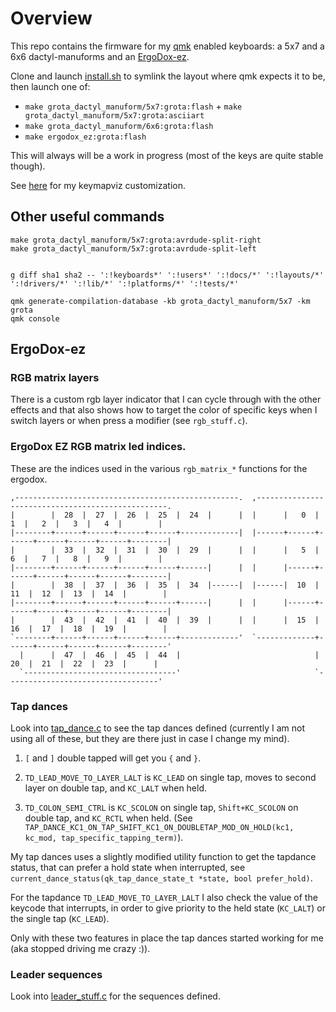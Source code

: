 # Overview

This repo contains the firmware for my [qmk](https://qmk.fm) enabled keyboards: a 5x7 and a 6x6 dactyl-manuforms and an [ErgoDox-ez](https://ergodox-ez.com).

Clone and launch [install.sh](install.sh) to symlink the layout where qmk expects it to be, then launch one of:

- `make grota_dactyl_manuform/5x7:grota:flash` + `make grota_dactyl_manuform/5x7:grota:asciiart`
- `make grota_dactyl_manuform/6x6:grota:flash`
- `make ergodox_ez:grota:flash`

This will always will be a work in progress (most of the keys are quite stable though).

See [here](https://github.com/grota/keymapviz/pull/1) for my keymapviz customization.

## Other useful commands

```
make grota_dactyl_manuform/5x7:grota:avrdude-split-right
make grota_dactyl_manuform/5x7:grota:avrdude-split-left


g diff sha1 sha2 -- ':!keyboards*' ':!users*' ':!docs/*' ':!layouts/*' ':!drivers/*' ':!lib/*' ':!platforms/*' ':!tests/*'

qmk generate-compilation-database -kb grota_dactyl_manuform/5x7 -km grota
qmk console
```

## ErgoDox-ez

### RGB matrix layers

There is a custom rgb layer indicator that I can cycle through with the other effects and that also shows how to target the color of specific keys when I switch layers or when press a modifier (see `rgb_stuff.c`).

### ErgoDox EZ RGB matrix led indices.

These are the indices used in the various `rgb_matrix_*` functions for the ergodox.

```
,--------------------------------------------------.  ,--------------------------------------------------.
|        |  28  |  27  |  26  |  25  |  24  |      |  |      |   0  |   1  |   2  |   3  |   4  |        |
|--------+------+------+------+------+-------------|  |------+------+------+------+------+------+--------|
|        |  33  |  32  |  31  |  30  |  29  |      |  |      |   5  |   6  |   7  |   8  |   9  |        |
|--------+------+------+------+------+------|      |  |      |------+------+------+------+------+--------|
|        |  38  |  37  |  36  |  35  |  34  |------|  |------|  10  |  11  |  12  |  13  |  14  |        |
|--------+------+------+------+------+------|      |  |      |------+------+------+------+------+--------|
|        |  43  |  42  |  41  |  40  |  39  |      |  |      |  15  |  16  |  17  |  18  |  19  |        |
`--------+------+------+------+------+-------------'  `-------------+------+------+------+------+--------'
  |      |  47  |  46  |  45  |  44  |                              |  20  |  21  |  22  |  23  |      |
  `----------------------------------'                              `----------------------------------'
```

### Tap dances

Look into [tap_dance.c](ergodox/tap_dance.c) to see the tap dances defined (currently I am not using all of these, but they are there just in case I change my mind).

1. `[` and `]` double tapped will get you `{` and `}`.

2. `TD_LEAD_MOVE_TO_LAYER_LALT` is `KC_LEAD` on single tap, moves to second layer on double tap, and `KC_LALT` when held.

3. `TD_COLON_SEMI_CTRL` is `KC_SCOLON` on single tap, `Shift+KC_SCOLON` on double tap, and `KC_RCTL` when held. (See `TAP_DANCE_KC1_ON_TAP_SHIFT_KC1_ON_DOUBLETAP_MOD_ON_HOLD(kc1, kc_mod, tap_specific_tapping_term)`).

My tap dances uses a slightly modified utility function to get the tapdance status, that can prefer a hold state when interrupted, see `current_dance_status(qk_tap_dance_state_t *state, bool prefer_hold)`.

For the tapdance `TD_LEAD_MOVE_TO_LAYER_LALT` I also check the value of the keycode that interrupts, in order to give priority to the held state (`KC_LALT`) or the single tap (`KC_LEAD`).

Only with these two features in place the tap dances started working for me (aka stopped driving me crazy :)).

### Leader sequences

Look into [leader_stuff.c](ergodox/leader_stuff.c) for the sequences defined.
